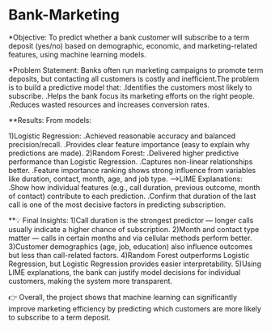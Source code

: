 # Bank-Marketing
*Objective:
          To predict whether a bank customer will subscribe to a term deposit (yes/no) based on demographic, economic, and marketing-related features, using machine learning models.

*Problem Statement:
                  Banks often run marketing campaigns to promote term deposits, but contacting all customers is costly and inefficient.The problem is to build a predictive model that:
.Identifies the customers most likely to subscribe.
.Helps the bank focus its marketing efforts on the right people.
.Reduces wasted resources and increases conversion rates.

**Results:
        From models:

1)Logistic Regression:
.Achieved reasonable accuracy and balanced precision/recall.
.Provides clear feature importance (easy to explain why predictions are made).
2)Random Forest:
.Delivered higher predictive performance than Logistic Regression.
.Captures non-linear relationships better.
.Feature importance ranking shows strong influence from variables like duration, contact, month, age, and job type.
-->LIME Explanations:
.Show how individual features (e.g., call duration, previous outcome, month of contact) contribute to each prediction.
.Confirm that duration of the last call is one of the most decisive factors in predicting subscription.

**💡 Final Insights:
1)Call duration is the strongest predictor — longer calls usually indicate a higher chance of subscription.
2)Month and contact type matter — calls in certain months and via cellular methods perform better.
3)Customer demographics (age, job, education) also influence outcomes but less than call-related factors.
4)Random Forest outperforms Logistic Regression, but Logistic Regression provides easier interpretability.
5)Using LIME explanations, the bank can justify model decisions for individual customers, making the system more transparent.

👉 Overall, the project shows that machine learning can significantly improve marketing efficiency by predicting which customers are more likely to subscribe to a term deposit.

